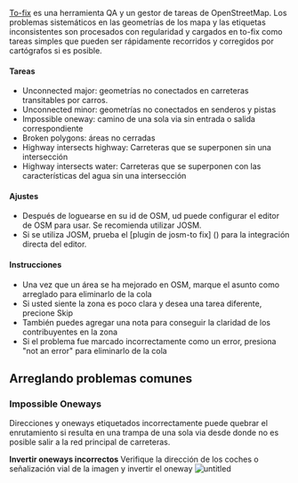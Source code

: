 [To-fix](http://osmlab.github.io/to-fix/) es una herramienta QA y un gestor de tareas de OpenStreetMap. Los problemas sistemáticos en las geometrías de los mapa y las etiquetas inconsistentes son procesados con regularidad y cargados en to-fix como tareas simples que pueden ser rápidamente recorridos  y corregidos por cartógrafos si es posible.

#### Tareas
- Unconnected major: geometrías no conectados en carreteras transitables por carros.
- Unconnected minor: geometrías no conectados en senderos y pistas
- Impossible oneway: camino de una sola via sin entrada o salida correspondiente
- Broken polygons: áreas no cerradas
- Highway intersects highway: Carreteras que se superponen sin una intersección
- Highway intersects water: Carreteras que se superponen con las características del agua sin una intersección

#### Ajustes
- Después de loguearse en su id de OSM, ud puede configurar el editor de OSM para usar. Se recomienda utilizar JOSM.
- Si se utiliza JOSM, prueba el [plugin de josm-to fix] () para la integración directa del editor.

#### Instrucciones
* Una vez que un área se ha mejorado en OSM, marque el asunto como arreglado  para eliminarlo de la cola
* Si usted siente la zona es poco clara y desea una tarea diferente, precione Skip
* También puedes agregar una nota para conseguir la claridad de los contribuyentes en la zona
* Si el problema fue marcado incorrectamente como un error, presiona "not an error"  para eliminarlo de la cola



## Arreglando problemas comunes
### Impossible Oneways
 Direcciones y oneways etiquetados incorrectamente puede quebrar el enrutamiento si resulta en una trampa de una sola via desde donde no es posible salir a la red principal de carreteras.

**Invertir oneways incorrectos**
Verifique la dirección de los coches o señalización vial de la imagen y invertir el oneway
![untitled](https://cloud.githubusercontent.com/assets/126868/8327474/5b4d587c-1a86-11e5-9831-f93172b6d1e9.gif)